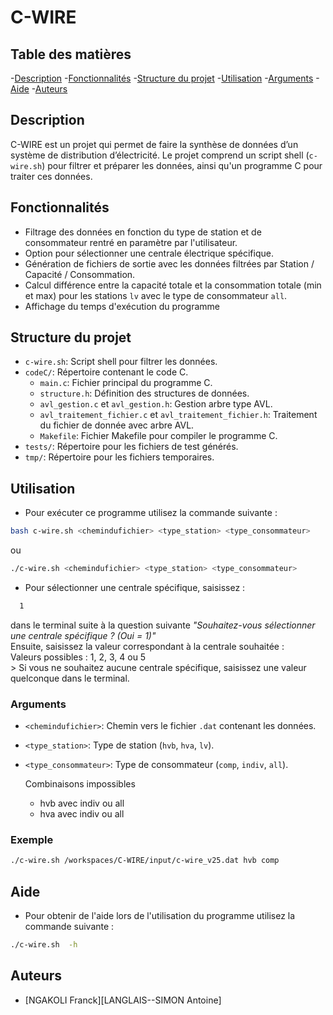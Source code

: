 # C-WIRE

## Table des matières

-[Description](#description)
-[Fonctionnalités](#fonctionnalités)
-[Structure du projet](#structure-du-projet)
-[Utilisation](#utilisation)
-[Arguments](#arguments)
-[Aide](#aide)
-[Auteurs](#auteurs)

## Description

C-WIRE est un projet qui permet de faire la synthèse de données d’un système de distribution d’électricité. Le projet comprend un script shell (`c-wire.sh`) pour filtrer et préparer les données, ainsi qu'un programme C pour traiter ces données.

## Fonctionnalités

- Filtrage des données en fonction du type de station et de consommateur rentré en paramètre par l'utilisateur.
- Option pour sélectionner une centrale électrique spécifique.
- Génération de fichiers de sortie avec les données filtrées par Station / Capacité / Consommation.
- Calcul différence entre la capacité totale et la consommation totale (min et max) pour les stations `lv` avec le type de consommateur `all`.
- Affichage du temps d'exécution du programme

## Structure du projet

- `c-wire.sh`: Script shell pour filtrer les données.
- `codeC/`: Répertoire contenant le code  C.
  - `main.c`: Fichier principal du programme C.
  - `structure.h`: Définition des structures de données.
  - `avl_gestion.c` et `avl_gestion.h`: Gestion arbre type AVL.
  - `avl_traitement_fichier.c` et `avl_traitement_fichier.h`: Traitement du fichier de donnée avec arbre AVL.
  - `Makefile`: Fichier Makefile pour compiler le programme C.
- `tests/`: Répertoire pour les fichiers de test générés.
- `tmp/`: Répertoire pour les fichiers temporaires.


## Utilisation

- Pour exécuter ce programme utilisez la commande suivante :

```bash
bash c-wire.sh <chemindufichier> <type_station> <type_consommateur>
```

ou

```bash
./c-wire.sh <chemindufichier> <type_station> <type_consommateur>
```

- Pour sélectionner une centrale spécifique, saisissez :
```bash
  1 
```   
dans le terminal suite à la question suivante 
_"Souhaitez-vous sélectionner une centrale spécifique ? (Oui = 1)"_\
Ensuite, saisissez la valeur correspondant à la centrale souhaitée :\
     Valeurs possibles : 1, 2, 3, 4 ou 5\
    > Si vous ne souhaitez aucune centrale spécifique, saisissez une valeur quelconque dans le terminal.

### Arguments

- `<chemindufichier>`: Chemin vers le fichier `.dat` contenant les données.
- `<type_station>`: Type de station (`hvb`, `hva`, `lv`).
- `<type_consommateur>`: Type de consommateur (`comp`, `indiv`, `all`).

    Combinaisons impossibles
     - hvb avec indiv ou all
     - hva avec indiv ou all

### Exemple

```bash
./c-wire.sh /workspaces/C-WIRE/input/c-wire_v25.dat hvb comp
```

## Aide

- Pour obtenir de l'aide lors de l'utilisation du programme utilisez la commande suivante :

```bash
./c-wire.sh  -h
```

## Auteurs

- [NGAKOLI Franck][LANGLAIS--SIMON Antoine]


